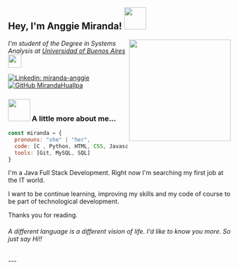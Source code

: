 <!--
**MirandaHuallpa/MirandaHuallpa** is a ✨ _special_ ✨ repository because its `README.md` (this file) appears on your GitHub profile.
-->
<h2> Hey, I'm Anggie Miranda! <img src="https://media.giphy.com/media/mGcNjsfWAjY5AEZNw6/giphy.gif" width="50"></h2>

<img align='right' src="https://media.giphy.com/media/ieyl9zmCjO4b4t6qoY/giphy.gif" width="230">
<p><em>I'm student of the Degree in Systems Analysis at <a href="http://www.fi.uba.ar/">Universidad of Buenos Aires</a><img src="https://media.giphy.com/media/fYSnHlufseco8Fh93Z/giphy.gif" width="30"></br
<img src="https://media.giphy.com/media/WUlplcMpOCEmTGBtBW/giphy.gif" width="30"> 
</em></p>

[![Linkedin: miranda-anggie](https://img.shields.io/badge/in-miranda--anggie-blue)](https://www.linkedin.com/in/miranda-anggie/)
[![GitHub MirandaHuallpa](https://img.shields.io/github/followers/MirandaHuallpa?label=follow&style=social)](https://github.com/MirandaHuallpa)


### <img src="https://media.giphy.com/media/VgCDAzcKvsR6OM0uWg/giphy.gif" width="50"> A little more about me...  

```javascript
const miranda = {
  pronouns: "she" | "her",
  code: [C , Python, HTML, CSS, Javascript],
  tools: [Git, MySQL, SQL]
}
```
I'm a Java Full Stack Development. Right now I'm searching my first job at the IT world. 

I want to be continue learning, improving my skills and my code of course to be part of technological development.

Thanks you for reading. 

<h6> A different language is a different vision of life. 
I'd like to know you more. So just say Hi!! </h6>
---
